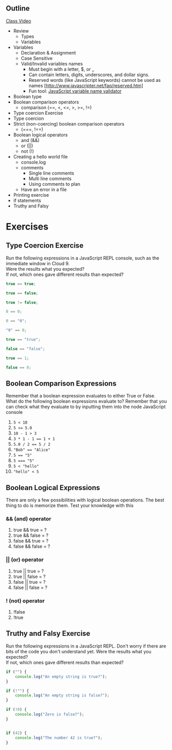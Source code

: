## Outline

[Class Video]()

* Review
    * Types
    * Variables
* Variables  
    * Declaration & Assignment  
    * Case Sensitive
    * Valid/Invalid variables names
        * Must begin with a letter, $, or _
        * Can contain letters, digits, underscores, and dollar signs.
        * Reserved words (like JavaScript keywords) cannot be used as names [http://www.javascripter.net/faq/reserved.htm]
        * Fun tool: [JavaScript variable name validator](https://mothereff.in/js-variables)
* Boolean type
* Boolean comparison operators
    * comparison (==, <, <=, >, >=, !=)
* Type coercion Exercise
* Type coercion
* Strict (non-coercing) boolean comparison operators
    * (===, !==)
* Boolean logical operators
    * and (&&)
    * or (||)
    * not (!)
* Creating a hello world file
    * console.log
    * comments
        * Single line comments  
        * Multi line comments  
        * Using comments to plan
    * Have an error in a file
* Printing exercise
* if statements
* Truthy and Falsy


# Exercises

## Type Coercion Exercise
Run the following expressions in a JavaScript REPL console, such as the immediate window in Cloud 9.  
Were the results what you expected?  
If not, which ones gave different results than expected?  


```javascript
true == true;

true == false;

true != false;

0 == 0;

0 == "0";

"0" == 0;

true == "true";

false == "false";

true == 1;

false == 0;
```


## Boolean Comparison Expressions

Remember that a boolean expression evaluates to either True or False. What do the following boolean expressions evaluate to?
Remember that you can check what they evaluate to by inputting them into the node JavaScript console

1. `5 < 10`
2. `5 <= 5.0`
3. `10 - 1 > 3`
4. `3 * 1 - 1 == 1 + 1`
5. `5.0 / 2 == 5 / 2`
6. `"Bob" == "Alice"`
7. `5 == "5"`
8. `5 === "5"`
9. `5 < "hello"`
10. `"hello" < 5`


## Boolean Logical Expressions

There are only a few possibilities with logical boolean operations. The best thing to do is memorize them. Test your knowledge with this

### && (and) operator

1. true && true = ?
2. true && false = ?
3. false && true = ?
4. false && false = ?

### || (or) operator
1. true || true = ?
2. true || false = ?
3. false || true = ?
4. false || false = ?

### ! (not) operator
1. !false
2. !true


## Truthy and Falsy Exercise
Run the following expressions in a JavaScript REPL. Don't worry if there are bits of the code you don't understand yet.
Were the results what you expected?  
If not, which ones gave different results than expected?  


```javascript
if ("") {
    console.log("An empty string is true?");
}

if (!"") {
    console.log("An empty string is false?");
}

if (!0) {
    console.log("Zero is false?");
}


if (42) {
    console.log("The number 42 is true?");
}
```
